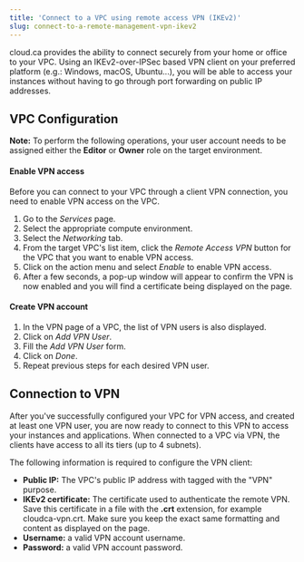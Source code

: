 ```yaml
---
title: 'Connect to a VPC using remote access VPN (IKEv2)'
slug: connect-to-a-remote-management-vpn-ikev2
---
```


cloud.ca provides the ability to connect securely from your home or office to your VPC. Using an IKEv2-over-IPSec based VPN client on your preferred platform (e.g.: Windows, macOS, Ubuntu...), you will be able to access your instances without having to go through port forwarding on public IP addresses.

## VPC Configuration
**Note:** To perform the following operations, your user account needs to be assigned either the **Editor** or **Owner** role on the target environment.

#### Enable VPN access
Before you can connect to your VPC through a client VPN connection, you need to enable VPN access on the VPC.

1. Go to the *Services* page.
1. Select the appropriate compute environment.
1. Select the *Networking* tab.
1. From the target VPC's list item, click the *Remote Access VPN* button for the VPC that you want to enable VPN access.
1. Click on the action menu and select *Enable* to enable VPN access.
1. After a few seconds, a pop-up window will appear to confirm the VPN is now enabled and you will find a certificate being displayed on the page.

#### Create VPN account
1. In the VPN page of a VPC, the list of VPN users is also displayed.
1. Click on *Add VPN User*.
1. Fill the *Add VPN User* form.
1. Click on *Done*.
1. Repeat previous steps for each desired VPN user.


## Connection to VPN
After you've successfully configured your VPC for VPN access, and created at least one VPN user, you are now ready to connect to this VPN to access your instances and applications. When connected to a VPC via VPN, the clients have access to all its tiers (up to 4 subnets).

The following information is required to configure the VPN client:

   - **Public IP:** The VPC's public IP address with tagged with the "VPN" purpose.
   - **IKEv2 certificate:** The certificate used to authenticate the remote VPN. Save this certificate in a file with the **.crt** extension, for example cloudca-vpn.crt. Make sure you keep the exact same formatting and content as displayed on the page.
   - **Username:** a valid VPN account username.
   - **Password:** a valid VPN account password.
